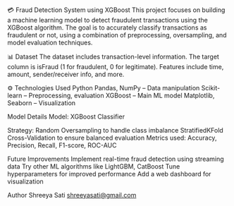 💳 Fraud Detection System using XGBoost
This project focuses on building a machine learning model to detect fraudulent transactions using the XGBoost algorithm. The goal is to accurately classify transactions as fraudulent or not, using a combination of preprocessing, oversampling, and model evaluation techniques.

📊 Dataset
The dataset includes transaction-level information.
The target column is isFraud (1 for fraudulent, 0 for legitimate).
Features include time, amount, sender/receiver info, and more.

⚙️ Technologies Used
Python
Pandas, NumPy – Data manipulation
Scikit-learn – Preprocessing, evaluation
XGBoost – Main ML model
Matplotlib, Seaborn – Visualization

Model Details
Model: XGBoost Classifier

Strategy:
Random Oversampling to handle class imbalance
StratifiedKFold Cross-Validation to ensure balanced evaluation
Metrics used: Accuracy, Precision, Recall, F1-score, ROC-AUC

 Future Improvements
Implement real-time fraud detection using streaming data
Try other ML algorithms like LightGBM, CatBoost
Tune hyperparameters for improved performance
Add a web dashboard for visualization
 
Author
Shreeya Sati
shreeyasati@gmail.com

